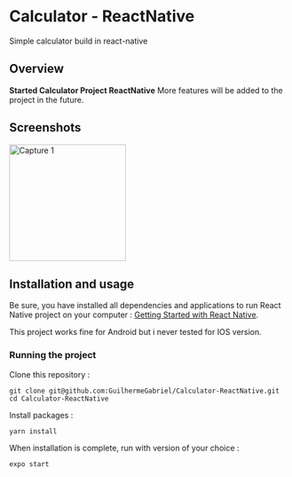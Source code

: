 # Calculator - ReactNative
Simple calculator build in react-native

## Overview

**Started Calculator Project ReactNative** 
More features will be added to the project in the future.

## Screenshots

<img
		width="210"
		alt="Capture 1"
		src="https://github.com/stevenpersia/tinder-react-native/blob/master/preview/capture-1.png">

## Installation and usage

Be sure, you have installed all dependencies and applications to run React Native project on your computer : [Getting Started with React Native](https://facebook.github.io/react-native/docs/getting-started).

This project works fine for Android but i never tested for IOS version.

### Running the project

Clone this repository :

```
git clone git@github.com:GuilhermeGabriel/Calculator-ReactNative.git
cd Calculator-ReactNative
```

Install packages :

```
yarn install
```

When installation is complete, run with version of your choice :

```bash
expo start